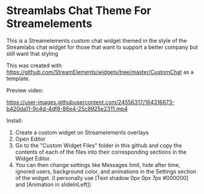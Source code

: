 # Streamlabs Chat Theme For Streamelements
 This is a Streamelements custom chat widget themed in the style of the Streamlabs chat widget for those that want to support a better company but still want that styling

This was created with https://github.com/StreamElements/widgets/tree/master/CustomChat as a template.

Preview video:


https://user-images.githubusercontent.com/24556317/164316673-b420da11-9c4d-4df8-86e4-25c8925e2311.mp4

Install:
1. Create a custom widget on Streamelements overlays
2. Open Editor
3. Go to the "Custom Widget Files" folder in this github and copy the contents of each of the files into their corresponding sections in the Widget Editor.
4. You can then change settings like Messages limit, hide after time, ignored users, background color, and animations in the Settings section of the widget. (I personally use [Text shadow 0px 0px 7px #000000] and [Animation in slideInLeft])

